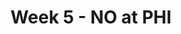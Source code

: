 ---
layout: game
title: Week 5 - NO at PHI
season: 2015
game_id: 2015_05_NO_PHI
away_team: NO
home_team: PHI
---